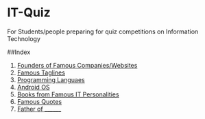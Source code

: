 # IT-Quiz
For Students/people preparing for quiz competitions on Information Technology 

##Index

1. [Founders of Famous Companies/Websites](/founders.md)
2. [Famous Taglines](/taglines.md)
3. [Programming Languaes](/programming_languages.md)
4. [Android OS](/android.md)
5. [Books from Famous IT Personalities](/books.md)
6. [Famous Quotes](/quotes.md)
7. [Father of   ______](/father_of.md)
